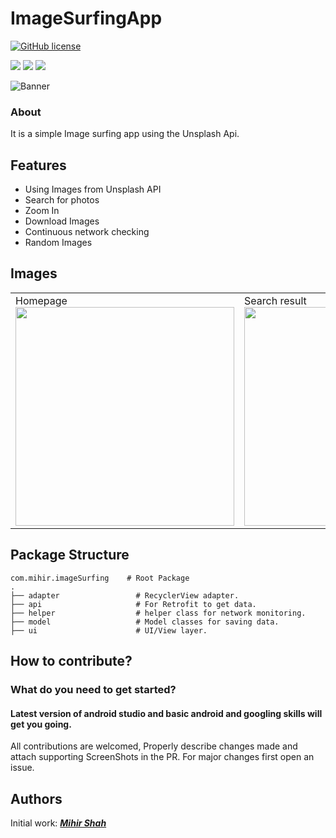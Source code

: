 # ImageSurfingApp
[![GitHub license](https://img.shields.io/badge/License-MIT-blue.svg)](LICENSE)
<p>
<img src="https://img.shields.io/badge/Android-3DDC84?style=for-the-badge&logo=android&logoColor=white"/>  
<img src="https://img.shields.io/badge/Java-ED8B00?style=for-the-badge&logo=java&logoColor=white"/>
<img src="https://img.shields.io/badge/Kotlin-0095D5?&style=for-the-badge&logo=kotlin&logoColor=white"/>
</p>

![Banner](https://user-images.githubusercontent.com/66465511/158015137-06b18b34-a52e-4e31-957d-f9b98199dac3.png)

### About 
It is a simple Image surfing app using the Unsplash Api.

## Features
* Using Images from Unsplash API
* Search for photos
* Zoom In
* Download Images
* Continuous network checking
* Random Images

## Images

<table>
  <tr>
    <td>Homepage<img src="https://user-images.githubusercontent.com/66465511/144702365-b73dcd44-895e-4f53-b566-a9e78196be66.jpg" width="350">
    <td>Search result<img src="https://user-images.githubusercontent.com/66465511/144702366-1dcf8fe9-31e6-46c1-b89c-c7a5596dbf51.jpg" width="350">
    <td>Opening an Image<img src="https://user-images.githubusercontent.com/66465511/144702369-d73a048f-4c42-4720-8e9b-3153e401e1ae.jpg" width="350">
    <td>Random Images<img src="https://user-images.githubusercontent.com/66465511/144702367-50828cc4-1383-435d-a185-81bf1bb5fd2c.jpg" width="350">
</table>

  ## Package Structure
    
    com.mihir.imageSurfing    # Root Package
    .
    ├── adapter                 # RecyclerView adapter.
    ├── api                     # For Retrofit to get data.
    ├── helper                  # helper class for network monitoring.
    ├── model                   # Model classes for saving data.
    ├── ui                      # UI/View layer.
    

  ## How to contribute?
### What do you need to get started?
#### Latest version of android studio and basic android and googling skills will get you going.


All contributions are welcomed, Properly describe changes made and attach supporting ScreenShots in the PR. For major changes first open an issue.

## Authors
Initial work: <a href="https://github.com/Miihir79">***Mihir Shah***</a> <br>


